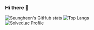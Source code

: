 ### Hi there 👋

![Seungheon's GitHub stats](https://github-readme-stats.vercel.app/api?username=seungheonL&show_icons=true&include_all_commits=true)
![Top Langs](https://github-readme-stats.vercel.app/api/top-langs/?username=anuraghazra&layout=compact)
<br>
[![Solved.ac Profile](http://mazassumnida.wtf/api/v2/generate_badge?boj=rumah800)](https://solved.ac/rumah800/)

<!--
**seungheonL/SeungheonL** is a ✨ _special_ ✨ repository because its `README.md` (this file) appears on your GitHub profile.

Here are some ideas to get you started:

- 🔭 I’m currently working on ...
- 🌱 I’m currently learning ...
- 👯 I’m looking to collaborate on ...
- 🤔 I’m looking for help with ...
- 💬 Ask me about ...
- 📫 How to reach me: ...
- 😄 Pronouns: ...
- ⚡ Fun fact: ...
-->
